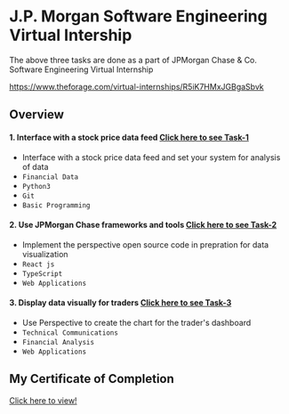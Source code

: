 # J.P. Morgan Software Engineering Virtual Intership

The above three tasks are done as a part of JPMorgan Chase &amp; Co. Software Engineering Virtual Internship

https://www.theforage.com/virtual-internships/R5iK7HMxJGBgaSbvk

## Overview


#### 1. Interface with a stock price data feed [Click here to see Task-1](https://github.com/joonhoswe/JPMC-Virtual-Internship/tree/main/JPMC-Task1) 
- Interface with a stock price data feed and set your system for analysis of data
- `Financial Data` 
- `Python3`
- `Git`
- `Basic Programming`

#### 2. Use JPMorgan Chase frameworks and tools [Click here to see Task-2](https://github.com/joonhoswe/JPMC-Virtual-Internship/tree/main/JPMC-Task2)
- Implement the perspective open source code in prepration for data visualization 
- `React js` 
- `TypeScript`
- `Web Applications`

#### 3. Display data visually for traders [Click here to see Task-3](https://github.com/joonhoswe/JPMC-Virtual-Internship/tree/main/JPMC-Task3)
- Use Perspective to create the chart for the trader's dashboard  
- `Technical Communications` 
- `Financial Analysis`
- `Web Applications`

## My Certificate of Completion
[Click here to view!](https://github.com/joonhoswe/JPMC-Virtual-Internship/blob/main/JPMC%20certificate.pdf)
